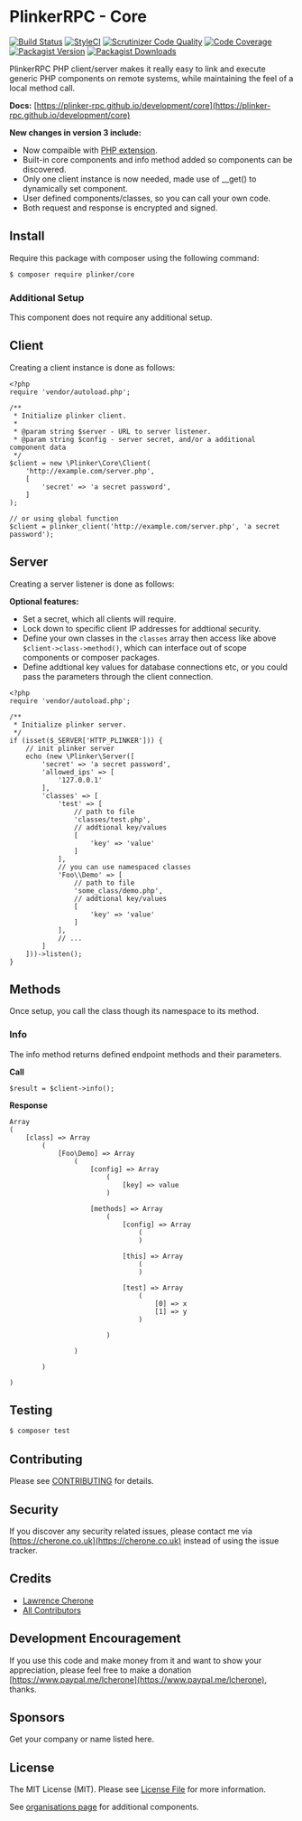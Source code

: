 **PlinkerRPC - Core**
=========

[![Build Status](https://travis-ci.org/plinker-rpc/core.svg?branch=master)](https://travis-ci.org/plinker-rpc/core)
[![StyleCI](https://styleci.io/repos/103975908/shield?branch=master)](https://styleci.io/repos/103975908)
[![Scrutinizer Code Quality](https://scrutinizer-ci.com/g/plinker-rpc/core/badges/quality-score.png?b=master)](https://scrutinizer-ci.com/g/plinker-rpc/core/?branch=master)
[![Code Coverage](https://scrutinizer-ci.com/g/plinker-rpc/core/badges/coverage.png?b=master)](https://scrutinizer-ci.com/g/plinker-rpc/core/code-structure/master/code-coverage)
[![Packagist Version](https://img.shields.io/packagist/v/plinker/core.svg?style=flat-square)](https://github.com/plinker-rpc/core/releases)
[![Packagist Downloads](https://img.shields.io/packagist/dt/plinker/core.svg?style=flat-square)](https://packagist.org/packages/plinker/core)

PlinkerRPC PHP client/server makes it really easy to link and execute generic PHP components on remote systems, while maintaining the feel of a local method call.

**Docs:** [https://plinker-rpc.github.io/development/core](https://plinker-rpc.github.io/development/core)

**New changes in version 3 include:**

 - Now compaible with [PHP extension](https://github.com/plinker-rpc/php-ext).
 - Built-in core components and info method added so components can be discovered.
 - Only one client instance is now needed, made use of __get() to dynamically set component.
 - User defined components/classes, so you can call your own code.
 - Both request and response is encrypted and signed.

## Install

Require this package with composer using the following command:

``` bash
$ composer require plinker/core
```

### Additional Setup

This component does not require any additional setup.

## Client

Creating a client instance is done as follows:


    <?php
    require 'vendor/autoload.php';

    /**
     * Initialize plinker client.
     *
     * @param string $server - URL to server listener.
     * @param string $config - server secret, and/or a additional component data
     */
    $client = new \Plinker\Core\Client(
        'http://example.com/server.php',
        [
            'secret' => 'a secret password',
        ]
    );
    
    // or using global function
    $client = plinker_client('http://example.com/server.php', 'a secret password');
    

## Server

Creating a server listener is done as follows:

**Optional features:**

 - Set a secret, which all clients will require. 
 - Lock down to specific client IP addresses for addtional security.
 - Define your own classes in the `classes` array then access like above `$client->class->method()`, which can interface out of scope components or composer packages.
 - Define addtional key values for database connections etc, or you could pass the parameters through the client connection.

<!-- after list code block fix -->

    <?php
    require 'vendor/autoload.php';

    /**
     * Initialize plinker server.
     */
    if (isset($_SERVER['HTTP_PLINKER'])) {
        // init plinker server
        echo (new \Plinker\Server([
            'secret' => 'a secret password',
            'allowed_ips' => [
                '127.0.0.1'
            ],
            'classes' => [
                'test' => [
                    // path to file
                    'classes/test.php',
                    // addtional key/values
                    [
                        'key' => 'value'
                    ]
                ],
                // you can use namespaced classes
                'Foo\\Demo' => [
                    // path to file
                    'some_class/demo.php',
                    // addtional key/values
                    [
                        'key' => 'value'
                    ]
                ],
                // ...
            ]
        ]))->listen();
    }
    

## Methods

Once setup, you call the class though its namespace to its method.


### Info

The info method returns defined endpoint methods and their parameters.

**Call**


```
$result = $client->info();
```

**Response**
```
Array
(
    [class] => Array
        (
            [Foo\Demo] => Array
                (
                    [config] => Array
                        (
                            [key] => value
                        )

                    [methods] => Array
                        (
                            [config] => Array
                                (
                                )

                            [this] => Array
                                (
                                )

                            [test] => Array
                                (
                                    [0] => x
                                    [1] => y
                                )

                        )

                )

        )

)
```

## Testing

``` bash
$ composer test
```

## Contributing

Please see [CONTRIBUTING](https://github.com/plinker-rpc/core/blob/master/CONTRIBUTING) for details.

## Security

If you discover any security related issues, please contact me via [https://cherone.co.uk](https://cherone.co.uk) instead of using the issue tracker.

## Credits

- [Lawrence Cherone](https://github.com/lcherone)
- [All Contributors](https://github.com/plinker-rpc/core/graphs/contributors)


## Development Encouragement

If you use this code and make money from it and want to show your appreciation,
please feel free to make a donation [https://www.paypal.me/lcherone](https://www.paypal.me/lcherone), thanks.

## Sponsors

Get your company or name listed here.

## License

The MIT License (MIT). Please see [License File](https://github.com/plinker-rpc/core/blob/master/LICENSE) for more information.

See [organisations page](https://github.com/plinker-rpc) for additional components.
